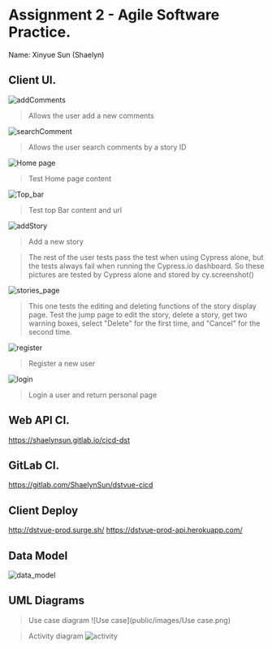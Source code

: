 # Assignment 2 - Agile Software Practice.

Name: Xinyue Sun (Shaelyn)

## Client UI.

![addComments](public/images/addComments.png)
>Allows the user add a new comments

![searchComment](public/images/searchComments.png)
>Allows the user search comments by a story ID

![Home page](public/images/Home.png)
> Test Home page content

![Top_bar](public/images/topBar.png)
>Test top Bar content and url

![addStory](public/images/Addstories.png)
>Add a new story

>The rest of the user tests pass the test when using Cypress alone, but the tests always fail when running the Cypress.io dashboard.
>So these pictures are tested by Cypress alone and stored by cy.screenshot()

![stories_page](public/images/stories_page.png)
>This one tests the editing and deleting functions of the story display page. Test the jump page to edit the story, delete a story, get two warning boxes, select "Delete" for the first time, and "Cancel" for the second time.

![register](public/images/User-register.png)
>Register a new user

![login](public/images/Sign-in.png)
>Login a user and return personal page

## Web API CI.
https://shaelynsun.gitlab.io/cicd-dst

## GitLab CI.
https://gitlab.com/ShaelynSun/dstvue-cicd

## Client Deploy
http://dstvue-prod.surge.sh/
https://dstvue-prod-api.herokuapp.com/

## Data Model
![data_model](public/images/data_model.jpg)

## UML Diagrams
>Use case diagram
![Use case](public/images/Use case.png)

>Activity diagram
![activity](public/images/Activity.png)
